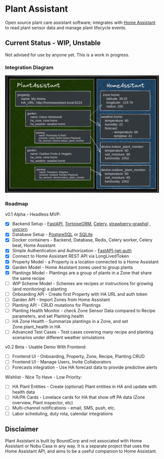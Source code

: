 # Plant Assistant

Open source plant care assistant software; integrates with [Home Assistant](https://www.home-assistant.io/)
to read plant sensor data and manage plant lifecycle events.

## Current Status - WIP, Unstable

Not advised for use by anyone yet. This is a work in progress.

### Integration Diagram

![HA Integration Diagram](./docs/images/diagram_1_ha_integration.png "HA Integration Diagram")

### Roadmap

v0.1 Alpha - Headless MVP:

- [x] Backend Setup - [FastAPI](https://fastapi.tiangolo.com), [TortoiseORM](https://tortoise.github.io),
  [Celery](https://docs.celeryq.dev/), [strawberry-graphql](https://strawberry.rocks/)
  , [uvicorn](https://www.uvicorn.org/)
- [x] Database Setup - [PostgreSQL](https://www.postgresql.org/) or [SQLite](https://www.sqlite.org/index.html)
- [x] Docker containers - Backend, Database, Redis, Celery worker, Celery beat, Home Assistant
- [x] Simple Authentication and Authorization - [FastAPI-jwt-auth](https://indominusbyte.github.io/fastapi-jwt-auth/)
- [x] Connect to Home Assistant REST API via LongLivedToken
- [x] Property Model - a Property is a location connected to a Home Assistant
- [x] Garden Model - Home Assistant zones used to group plants
- [x] Plantings Model - Plantings are a group of plants in a Zone that share the same recipe
- [ ] *WIP* Scheme Model - Schemes are recipes or instructions for growing (and monitoring) a planting
- [ ] Onboarding API - Create first Property with HA URL and auth token
- [ ] Garden API - Import Zones from Home Assistant
- [ ] Planting API - CRUD mutations for Plantings
- [ ] Planting Health Monitor - check Zone Sensor Data compared to Recipe parameters, and set Planting.health
- [ ] HA Zone Health - Summarize plantings in a Zone, and set Zone.plant_health in HA
- [ ] Advanced Test Cases - Test cases covering many recipe and planting scenarios under different weather simulations

v0.2 Beta - Usable Demo With Frontend:

- [ ] Frontend UI - Onboarding, Property, Zone, Recipe, Planting CRUD
- [ ] Frontend UI - Manage Users, Invite Collaborators
- [ ] Forecasts integration - Use HA forecast data to provide predictive alerts

Wishlist - Nice To Have - Low Priority:

- [ ] HA Plant Entities - Create (optional) Plant entities in HA and update with health data
- [ ] HA/PA Cards - Lovelace cards for HA that show off PA data (Zone overview, Plant inspector, etc)
- [ ] Multi-channel notifications - email, SMS, push, etc.
- [ ] Labor scheduling, duty rota, calendar integrations

## Disclaimer

Plant Assistant is built by BoundCorp and not associated with Home Assistant or Nobu Casa in any way.
It is a separate project that uses the Home Assistant API, and aims to be a useful companion to Home Assistant.